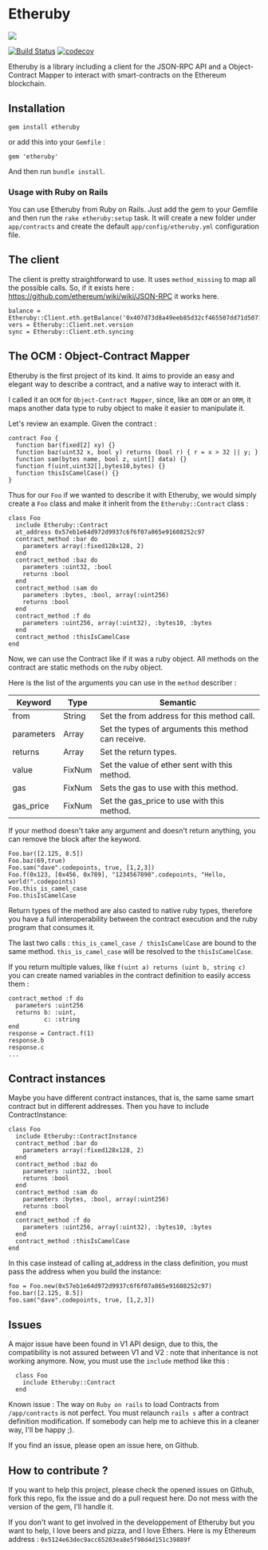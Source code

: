# Etheruby
![](https://raw.githubusercontent.com/FranceChain-Solutions/etheruby/master/etheruby.png)

[![Build Status](https://travis-ci.org/FranceChain-Solutions/etheruby.svg?branch=master)][travis]
[![codecov](https://codecov.io/gh/FranceChain-Solutions/etheruby/branch/master/graph/badge.svg)][coverage]

[travis]: https://travis-ci.org/MechanicalSloth/etheruby
[coverage]: https://codecov.io/gh/MechanicalSloth/etheruby

Etheruby is a library including a client for the JSON-RPC API and a Object-Contract Mapper to interact with smart-contracts on the Ethereum blockchain.

## Installation

`gem install etheruby`

or add this into your `Gemfile` :

```
gem 'etheruby'
```

And then run `bundle install`.

### Usage with Ruby on Rails

You can use Etheruby from Ruby on Rails. Just add the gem to your Gemfile and then run the `rake etheruby:setup` task. It will create a new folder under `app/contracts` and create the default `app/config/etheruby.yml` configuration file.

## The client

The client is pretty straightforward to use. It uses `method_missing` to map all the possible calls. So, if it exists here : https://github.com/ethereum/wiki/wiki/JSON-RPC it works here.

```
balance = Etheruby::Client.eth.getBalance('0x407d73d8a49eeb85d32cf465507dd71d507100c1','latest')
vers = Etheruby::Client.net.version
sync = Etheruby::Client.eth.syncing
```

## The OCM : Object-Contract Mapper

Etheruby is the first project of its kind. It aims to provide an easy and elegant way to describe a contract, and a native way to interact with it.

I called it an `OCM` for `Object-Contract Mapper`, since, like an `ODM` or an `ORM`, it maps another data type to ruby object to make it easier to manipulate it.

Let's review an example. Given the contract :

```
contract Foo {
  function bar(fixed[2] xy) {}
  function baz(uint32 x, bool y) returns (bool r) { r = x > 32 || y; }
  function sam(bytes name, bool z, uint[] data) {}
  function f(uint,uint32[],bytes10,bytes) {}
  function thisIsCamelCase() {}
}
```

Thus for our `Foo` if we wanted to describe it with Etheruby, we would simply create a `Foo` class and make it inherit from the `Etheruby::Contract` class :

```
class Foo
  include Etheruby::Contract
  at_address 0x57eb1e64d972d9937c6f6f07a865e91608252c97
  contract_method :bar do
    parameters array(:fixed128x128, 2)
  end
  contract_method :baz do
    parameters :uint32, :bool
    returns :bool
  end
  contract_method :sam do
    parameters :bytes, :bool, array(:uint256)
    returns :bool
  end
  contract_method :f do
    parameters :uint256, array(:uint32), :bytes10, :bytes
  end
  contract_method :thisIsCamelCase
end
```

Now, we can use the Contract like if it was a ruby object. All methods on the contract are static methods on the ruby object.

Here is the list of the arguments you can use in the `method` describer :

Keyword | Type | Semantic
------- | ---- | --------
from | String | Set the from address for this method call.
parameters | Array | Set the types of arguments this method can receive.
returns | Array | Set the return types.
value | FixNum | Set the value of ether sent with this method.
gas | FixNum | Sets the gas to use with this method.
gas_price | FixNum | Set the gas_price to use with this method.

If your method doesn't take any argument and doesn't return anything, you can remove the block after the keyword.

```
Foo.bar([2.125, 8.5])
Foo.baz(69,true)
Foo.sam("dave".codepoints, true, [1,2,3])
Foo.f(0x123, [0x456, 0x789], "1234567890".codepoints, "Hello, world!".codepoints)
Foo.this_is_camel_case
Foo.thisIsCamelCase
```

Return types of the method are also casted to native ruby types, therefore you have a full interoperability between the contract execution and the ruby program that consumes it.

The last two calls : `this_is_camel_case / thisIsCamelCase` are bound to the same method. `this_is_camel_case` will be resolved to the `thisIsCamelCase`.

If you return multiple values, like `f(uint a) returns (uint b, string c)` you can create named variables in the contract definition to easily access them :

```
contract_method :f do
  parameters :uint256
  returns b: :uint,
          c: :string
end
response = Contract.f(1)
response.b
response.c
...
```

## Contract instances

Maybe you have different contract instances, that is, the same same smart contract but in different addresses. Then you have to include ContractInstance:


```
class Foo
  include Etheruby::ContractInstance
  contract_method :bar do
    parameters array(:fixed128x128, 2)
  end
  contract_method :baz do
    parameters :uint32, :bool
    returns :bool
  end
  contract_method :sam do
    parameters :bytes, :bool, array(:uint256)
    returns :bool
  end
  contract_method :f do
    parameters :uint256, array(:uint32), :bytes10, :bytes
  end
  contract_method :thisIsCamelCase
end
```

In this case instead of calling at_address in the class definition, you must pass the address when you build the instance:
```
foo = Foo.new(0x57eb1e64d972d9937c6f6f07a865e91608252c97)
foo.bar([2.125, 8.5])
foo.sam("dave".codepoints, true, [1,2,3])
```

## Issues

A major issue have been found in V1 API design, due to this, the compatibility is not assured between V1 and V2 : note that inheritance is not working anymore. Now, you must use the `include` method like this :

```
  class Foo
    include Etheruby::Contract
  end
```

Known issue : The way on `Ruby on rails` to load Contracts from `/app/contracts` is not perfect. You must relaunch `rails s` after a contract definition modification. If somebody can help me to achieve this in a cleaner way, I'll be happy ;).

If you find an issue, please open an issue here, on Github.

## How to contribute ?

If you want to help this project, please check the opened issues on Github, fork this repo, fix the issue and do a pull request here. Do not mess with the version of the gem, I'll handle it.

If you don't want to get involved in the developpement of Etheruby but you want to help, I love beers and pizza, and I love Ethers. Here is my Ethereum address : `0x5124e63dec9acc65203ea8e5f98d4d151c39889f`
